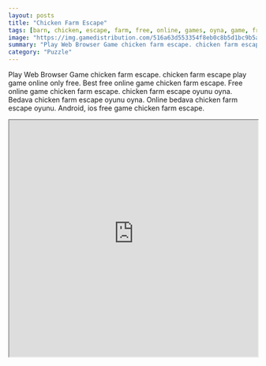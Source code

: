 ```yaml
---
layout: posts
title: "Chicken Farm Escape"
tags: [barn, chicken, escape, farm, free, online, games, oyna, game, free, games, play, play, games]
image: "https://img.gamedistribution.com/516a63d553354f8eb0c8b5d1bc9b5af6.jpg"
summary: "Play Web Browser Game chicken farm escape. chicken farm escape play game online only free. Best free online game chicken farm escape. Free online game chicken farm escape. chicken farm escape oyunu oyna. Bedava chicken farm escape oyunu oyna. Online bedava chicken farm escape oyunu. Android, ios free game chicken farm escape."
category: "Puzzle"
---
```


Play Web Browser Game chicken farm escape. chicken farm escape play game online only free. Best free online game chicken farm escape. Free online game chicken farm escape. chicken farm escape oyunu oyna. Bedava chicken farm escape oyunu oyna. Online bedava chicken farm escape oyunu. Android, ios free game chicken farm escape.

<iframe width="100%" height="480px;" src="https://flash.gamedistribution.com?game=516a63d553354f8eb0c8b5d1bc9b5af6"></iframe>